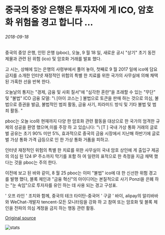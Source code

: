 # 중국의 중앙 은행은 투자자에 게 ICO, 암호화 위험을 경고 합니다 ...

###### 2018-09-18

중국의 중앙 은행, 인민 은행 (pboc), 오늘, 9 월 18 일, 새로운 공시 "상기" 초기 동전 제물과 관련 된 위험 (ico) 및 암호화 거래를 발표 했다.

고 시는, 상해에 있는 은행의 사령부에서 풀어 놓아, 첫째로 9 월 2017 일에 ico에 담요 금지를 소개한 인터넷 재정적인 위험의 특별 한 치료를 위한 국가의 사무실에 의해 채택 된 가혹한 선을 반복 한다.

오늘날의 통지는 "경제, 금융 및 사회 질서"에 "심각한 혼란"을 초래할 수 있는 "무단" 및 "불법" ICO 금융 모델: "\ [아이 코스는 \] 불법으로 토큰을 판매 하는 것으로 의심, 불법으로 증권을 발급, 불법적인 범죄 활동, 금융 사기, 피라미드 방식 및 기타 불법 및 범죄 활동. "

pboc는 오늘 ico와 현재까지 다양 한 암호화 관련 활동을 대상으로 한 국가의 엄격한 규제의 성공을 환영 했으며,이를 주장 하 고 있습니다: "\ [T \] 국내 가상 통화 거래의 글로벌 공유는 초기 90% 미만 5%, 효과적으로 중국의 금융 시장에서 지난해 하반기에 글로벌 가상 통화 가격 급등으로 인 한 가상 통화 거품을 피하고.

인터넷 재정적인 위험의 특별 한 치료를 위한 사무실이 국내 암호 상인에 게 출입구 제공의 의심 된 124 IP 주소까지 막기를 포함 하 여 일련의 표적으로 한 측정을 지금 채택 했다는 것을 pboc는 주의 한다.

이전에 보고 된 바와 같이, 8 월 25 pboc는 이미 "불법" ico에 대 한 신선한 위험 경고를 발행 했다, 블록 체인과 "금융 혁신"의 아이디어는 본질적으로 사기 Ponzi을 은폐 하는 "눈 속임"으로 투자자를 유인 하는 데 사용 되는 경고 구성표.

' 오프 라인 ' 조치와 함께, 중국의 테크 타이탄-중국어 ' 구글 ' 바이, alipay의 알리바바와 WeChat-개발자 tencent-모든 모니터링을 강화 하 고 참여 또는 암호화 및 블록 체인을 전파의 의심 계정을 금지 하는 행동 관련 활동.

[Original source](https://cointelegraph.com/news/chinas-central-bank-warns-investors-of-ico-crypto-risks)

![stats](https://c.statcounter.com/11760860/0/a89fa40b/1/ "stats")